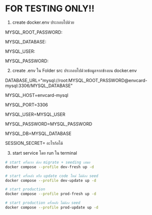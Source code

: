 # FOR TESTING ONLY!! #

1. create docker.env ประกอบไปด้วย

MYSQL_ROOT_PASSWORD:

MYSQL_DATABASE:

MYSQL_USER:

MYSQL_PASSWORD:

2. create .env ใน Folder src ประกอบไปด้วยข้อมูลจากข้างบน docker.env

DATABASE_URL="mysql://root:MYSQL_ROOT_PASSWORD@envcard-mysql:3306/MYSQL_DATABASE"

MYSQL_HOST=envcard-mysql

MYSQL_PORT=3306

MYSQL_USER=MYSQL_USER

MYSQL_PASSWORD=MYSQL_PASSWORD

MYSQL_DB=MYSQL_DATABASE

SESSION_SECRET=  อะไรก้อได้

3. start service โดย run ใน terminal
```bash
# start ครั้งแรก ต้อง migrate + seeding เสมอ
docker compose --profile dev-fresh up -d

# start ครั้งหลัง หรือ update code ใหม่ ไม่ต้อง seed
docker compose --profile dev-update up -d

# start production
docker compose --profile prod-fresh up -d

# start production ครั้งหลัง ไม่ต้อง seed
docker compose --profile prod-update up -d
```
